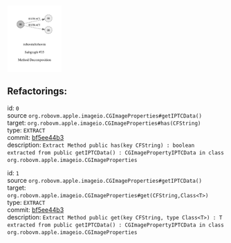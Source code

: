 <img src=subgraph_atomic_35.svg width=25%>

## Refactorings:

id: `0`\
source `org.robovm.apple.imageio.CGImageProperties#getIPTCData()`\
target: `org.robovm.apple.imageio.CGImageProperties#has(CFString)`\
type: `EXTRACT`\
commit: [bf5ee44b3](https://github.com/robovm/robovm/commit/bf5ee44b3b576e01ab09cae9f50300417b01dc07)\
description: `Extract Method public has(key CFString) : boolean extracted from public getIPTCData() : CGImagePropertyIPTCData in class org.robovm.apple.imageio.CGImageProperties`

id: `1`\
source `org.robovm.apple.imageio.CGImageProperties#getIPTCData()`\
target: `org.robovm.apple.imageio.CGImageProperties#get(CFString,Class<T>)`\
type: `EXTRACT`\
commit: [bf5ee44b3](https://github.com/robovm/robovm/commit/bf5ee44b3b576e01ab09cae9f50300417b01dc07)\
description: `Extract Method public get(key CFString, type Class<T>) : T extracted from public getIPTCData() : CGImagePropertyIPTCData in class org.robovm.apple.imageio.CGImageProperties`

